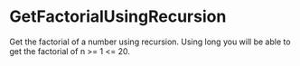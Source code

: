 GetFactorialUsingRecursion
==========================

Get the factorial of a number using recursion. Using long you will be able to get the factorial of n >= 1 &lt;= 20.
